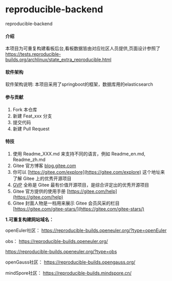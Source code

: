 # reproducible-backend
reproducible-backend

#### 介绍
  本项目为可重复构建看板后台,看板数据皆由对应社区人员提供,页面设计参照了
  https://tests.reproducible-builds.org/archlinux/state_extra_reproducible.html

#### 软件架构
软件架构说明:
本项目采用了springboot的框架，数据库用的elasticsearch

#### 参与贡献

1.  Fork 本仓库
2.  新建 Feat_xxx 分支
3.  提交代码
4.  新建 Pull Request


#### 特技

1.  使用 Readme\_XXX.md 来支持不同的语言，例如 Readme\_en.md, Readme\_zh.md
2.  Gitee 官方博客 [blog.gitee.com](https://blog.gitee.com)
3.  你可以 [https://gitee.com/explore](https://gitee.com/explore) 这个地址来了解 Gitee 上的优秀开源项目
4.  [GVP](https://gitee.com/gvp) 全称是 Gitee 最有价值开源项目，是综合评定出的优秀开源项目
5.  Gitee 官方提供的使用手册 [https://gitee.com/help](https://gitee.com/help)
6.  Gitee 封面人物是一档用来展示 Gitee 会员风采的栏目 [https://gitee.com/gitee-stars/](https://gitee.com/gitee-stars/)


**1.可重复构建网站域名：**

openEuler社区：
https://reproducible-builds.openeuler.org/?type=openEuler

obs：
https://reproducible-builds.openeuler.org/

https://reproducible-builds.openeuler.org/?type=obs

openGauss社区：
https://reproducible-builds.opengauss.org/

mindSpore社区：
https://reproducible-builds.mindspore.cn/
